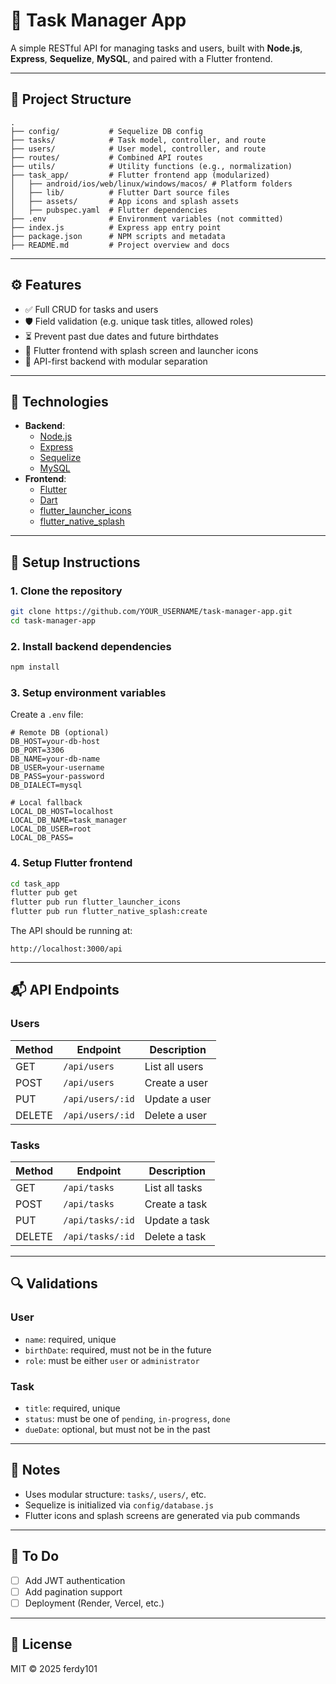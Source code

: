 # 📝 Task Manager App

A simple RESTful API for managing tasks and users, built with **Node.js**, **Express**, **Sequelize**, **MySQL**, and paired with a Flutter frontend.

---

## 📁 Project Structure

```
.
├── config/           # Sequelize DB config
├── tasks/            # Task model, controller, and route
├── users/            # User model, controller, and route
├── routes/           # Combined API routes
├── utils/            # Utility functions (e.g., normalization)
├── task_app/         # Flutter frontend app (modularized)
│   ├── android/ios/web/linux/windows/macos/ # Platform folders
│   ├── lib/          # Flutter Dart source files
│   ├── assets/       # App icons and splash assets
│   ├── pubspec.yaml  # Flutter dependencies
├── .env              # Environment variables (not committed)
├── index.js          # Express app entry point
├── package.json      # NPM scripts and metadata
├── README.md         # Project overview and docs
```

---

## ⚙️ Features

- ✅ Full CRUD for tasks and users
- 🛡 Field validation (e.g. unique task titles, allowed roles)
- ⏳ Prevent past due dates and future birthdates
- 📲 Flutter frontend with splash screen and launcher icons
- 🔌 API-first backend with modular separation

---

## 🧱 Technologies

- **Backend**:
  - [Node.js](https://nodejs.org/)
  - [Express](https://expressjs.com/)
  - [Sequelize](https://sequelize.org/)
  - [MySQL](https://www.mysql.com/)
- **Frontend**:
  - [Flutter](https://flutter.dev/)
  - [Dart](https://dart.dev/)
  - [flutter_launcher_icons](https://pub.dev/packages/flutter_launcher_icons)
  - [flutter_native_splash](https://pub.dev/packages/flutter_native_splash)

---

## 🔧 Setup Instructions

### 1. Clone the repository

```bash
git clone https://github.com/YOUR_USERNAME/task-manager-app.git
cd task-manager-app
```

### 2. Install backend dependencies

```bash
npm install
```

### 3. Setup environment variables

Create a `.env` file:

```env
# Remote DB (optional)
DB_HOST=your-db-host
DB_PORT=3306
DB_NAME=your-db-name
DB_USER=your-username
DB_PASS=your-password
DB_DIALECT=mysql

# Local fallback
LOCAL_DB_HOST=localhost
LOCAL_DB_NAME=task_manager
LOCAL_DB_USER=root
LOCAL_DB_PASS=
```

### 4. Setup Flutter frontend

```bash
cd task_app
flutter pub get
flutter pub run flutter_launcher_icons
flutter pub run flutter_native_splash:create
```

The API should be running at:

```
http://localhost:3000/api
```

---

## 📬 API Endpoints

### Users

| Method | Endpoint        | Description          |
|--------|------------------|----------------------|
| GET    | `/api/users`     | List all users       |
| POST   | `/api/users`     | Create a user        |
| PUT    | `/api/users/:id` | Update a user        |
| DELETE | `/api/users/:id` | Delete a user        |

### Tasks

| Method | Endpoint        | Description          |
|--------|------------------|----------------------|
| GET    | `/api/tasks`     | List all tasks       |
| POST   | `/api/tasks`     | Create a task        |
| PUT    | `/api/tasks/:id` | Update a task        |
| DELETE | `/api/tasks/:id` | Delete a task        |

---

## 🔍 Validations

### User
- `name`: required, unique
- `birthDate`: required, must not be in the future
- `role`: must be either `user` or `administrator`

### Task
- `title`: required, unique
- `status`: must be one of `pending`, `in-progress`, `done`
- `dueDate`: optional, but must not be in the past

---

## 📌 Notes

- Uses modular structure: `tasks/`, `users/`, etc.
- Sequelize is initialized via `config/database.js`
- Flutter icons and splash screens are generated via pub commands

---

## 🧹 To Do

- [ ] Add JWT authentication
- [ ] Add pagination support
- [ ] Deployment (Render, Vercel, etc.)

---

## 📄 License

MIT © 2025 ferdy101
